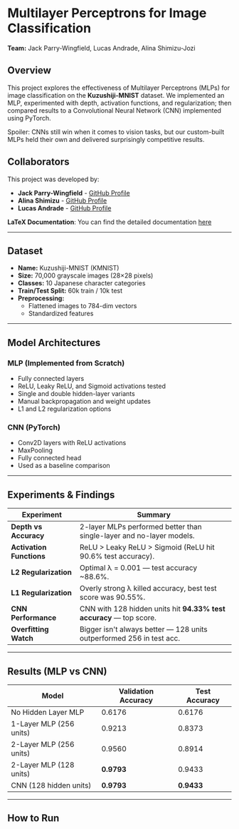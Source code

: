 # Multilayer Perceptrons for Image Classification

**Team:** Jack Parry-Wingfield, Lucas Andrade, Alina Shimizu-Jozi  

## Overview

This project explores the effectiveness of Multilayer Perceptrons (MLPs) for image classification on the **Kuzushiji-MNIST** dataset. We implemented an MLP, experimented with depth, activation functions, and regularization; then compared results to a Convolutional Neural Network (CNN) implemented using PyTorch.

Spoiler: CNNs still win when it comes to vision tasks, but our custom-built MLPs held their own and delivered surprisingly competitive results.

## Collaborators  

This project was developed by:

- **Jack Parry-Wingfield** - [GitHub Profile](https://github.com/JackPW-lang)  
- **Alina Shimizu** - [GitHub Profile](https://github.com/alinashimizu)  
- **Lucas Andrade** - [GitHub Profile](https://github.com/lucasandrdd)  

**LaTeX Documentation**: You can find the detailed documentation [here](MLDocumentation1.pdf) 

---

## Dataset

- **Name:** Kuzushiji-MNIST (KMNIST)  
- **Size:** 70,000 grayscale images (28×28 pixels)  
- **Classes:** 10 Japanese character categories  
- **Train/Test Split:** 60k train / 10k test  
- **Preprocessing:**  
  - Flattened images to 784-dim vectors  
  - Standardized features  

---

## Model Architectures

### MLP (Implemented from Scratch)
- Fully connected layers
- ReLU, Leaky ReLU, and Sigmoid activations tested
- Single and double hidden-layer variants
- Manual backpropagation and weight updates
- L1 and L2 regularization options

### CNN (PyTorch)
- Conv2D layers with ReLU activations
- MaxPooling
- Fully connected head
- Used as a baseline comparison

---

## Experiments & Findings

| Experiment | Summary |
|-----------|---------|
| **Depth vs Accuracy** | 2-layer MLPs performed better than single-layer and no-layer models. |
| **Activation Functions** | ReLU > Leaky ReLU > Sigmoid (ReLU hit 90.6% test accuracy). |
| **L2 Regularization** | Optimal λ = 0.001 — test accuracy ~88.6%. |
| **L1 Regularization** | Overly strong λ killed accuracy, best test score was 90.55%. |
| **CNN Performance** | CNN with 128 hidden units hit **94.33% test accuracy** — top score. |
| **Overfitting Watch** | Bigger isn't always better — 128 units outperformed 256 in test acc. |

---

## Results (MLP vs CNN)

| Model                  | Validation Accuracy | Test Accuracy |
|------------------------|---------------------|----------------|
| No Hidden Layer MLP    | 0.6176              | 0.6176         |
| 1-Layer MLP (256 units)| 0.9213              | 0.8373         |
| 2-Layer MLP (256 units)| 0.9560              | 0.8914         |
| 2-Layer MLP (128 units)| **0.9793**          | 0.9433         |
| CNN (128 hidden units) | **0.9793**          | **0.9433**     |

---

## How to Run
